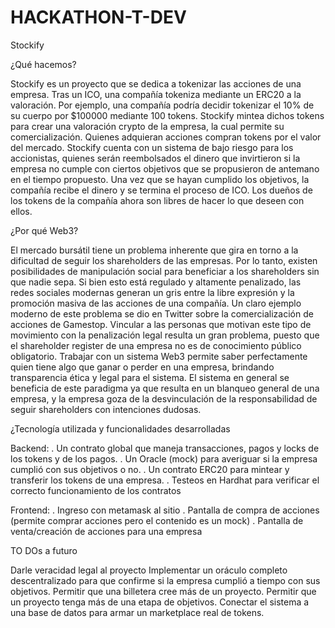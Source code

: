 # HACKATHON-T-DEV

Stockify

¿Qué hacemos?

Stockify es un proyecto que se dedica a tokenizar las acciones de una empresa. Tras un ICO, una compañía tokeniza mediante un ERC20 a la valoración. Por ejemplo, una compañía podría decidir tokenizar el 10% de su cuerpo por $100000 mediante 100 tokens. Stockify mintea dichos tokens para crear una valoración crypto de la empresa, la cual permite su comercialización. Quienes adquieran acciones compran tokens por el valor del mercado. 
Stockify cuenta con un sistema de bajo riesgo para los accionistas, quienes serán reembolsados el dinero que invirtieron si la empresa no cumple con ciertos objetivos que se propusieron de antemano en el tiempo propuesto.
Una vez que se hayan cumplido los objetivos, la compañía recibe el dinero y se termina el proceso de ICO. Los dueños de los tokens de la compañía ahora son libres de hacer lo que deseen con ellos. 

¿Por qué Web3?

El mercado bursátil tiene un problema inherente que gira en torno a la dificultad de seguir los shareholders de las empresas. Por lo tanto, existen posibilidades de manipulación social para beneficiar a los shareholders sin que nadie sepa. Si bien esto está regulado y altamente penalizado, las redes sociales modernas generan un gris entre la libre expresión y la promoción masiva de las acciones de una compañía. Un claro ejemplo moderno de este problema se dio en Twitter sobre la comercialización de acciones de Gamestop. 
Vincular a las personas que motivan este tipo de movimiento con la penalización legal resulta un gran problema, puesto que el shareholder register de una empresa no es de conocimiento público obligatorio.
Trabajar con un sistema Web3 permite saber perfectamente quien tiene algo que ganar o perder en una empresa, brindando transparencia ética y legal para el sistema. El sistema en general se beneficia de este paradigma ya que resulta en un blanqueo general de una empresa, y la empresa goza de la desvinculación de la responsabilidad de seguir shareholders con intenciones dudosas.


¿Tecnología utilizada y funcionalidades desarrolladas

Backend: 
. Un contrato global que maneja transacciones, pagos y locks de los tokens y de los pagos. 
. Un Oracle (mock)  para averiguar si la empresa cumplió con sus objetivos o no.
. Un contrato ERC20 para mintear y transferir los tokens de una empresa.
. Testeos en Hardhat para verificar el correcto funcionamiento de los contratos

Frontend:
. Ingreso con metamask al sitio
. Pantalla de compra de acciones (permite comprar acciones pero el contenido es un mock)
. Pantalla de venta/creación de acciones para una empresa


TO DOs a futuro

Darle veracidad legal al proyecto
Implementar un oráculo completo descentralizado para que confirme si la empresa cumplió a tiempo con sus objetivos.
Permitir que una billetera cree más de un proyecto.
Permitir que un proyecto tenga más de una etapa de objetivos.
Conectar el sistema a una base de datos para armar un marketplace real de tokens.

